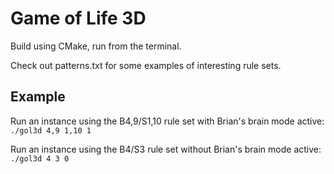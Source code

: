 # Game of Life 3D
Build using CMake, run from the terminal. 

Check out patterns.txt for some examples of interesting rule sets.

## Example
Run an instance using the B4,9/S1,10 rule set with Brian's brain mode active:
`./gol3d 4,9 1,10 1`

Run an instance using the B4/S3 rule set without Brian's brain mode active:
`./gol3d 4 3 0`
